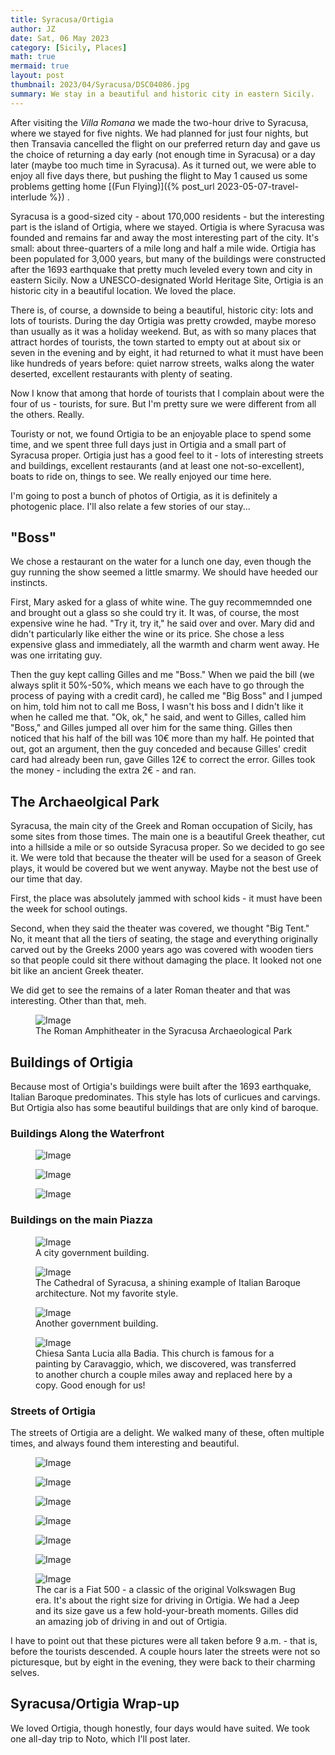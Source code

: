 ```yaml
---
title: Syracusa/Ortigia
author: JZ
date: Sat, 06 May 2023
category: [Sicily, Places]
math: true
mermaid: true
layout: post
thumbnail: 2023/04/Syracusa/DSC04086.jpg
summary: We stay in a beautiful and historic city in eastern Sicily.
---
```

After visiting the <em>Villa Romana</em> we made the two-hour drive to Syracusa, where we stayed for five nights. We had planned for just four nights, but then Transavia cancelled the flight on our preferred return day and gave us the choice of returning a day early (not enough time in Syracusa) or a day later (maybe too much time in Syracusa). As it turned out, we were able to enjoy all five days there, but pushing the flight to May 1 caused us some problems getting home [(Fun Flying)]({% post_url 2023-05-07-travel-interlude %}) .

Syracusa is a good-sized city - about 170,000 residents - but the interesting part is the island of Ortigia, where we stayed. Ortigia is where Syracusa was founded and remains far and away the most interesting part of the city. It's small: about three-quarters of a mile long and half a mile wide. Ortigia has been populated for 3,000 years, but many of the buildings were constructed after the 1693 earthquake that pretty much leveled every town and city in eastern Sicily. Now a UNESCO-designated World Heritage Site, Ortigia is an historic city in a beautiful location. We loved the place.

There is, of course, a downside to being a beautiful, historic city: lots and lots of tourists. During the day Ortigia was pretty crowded, maybe moreso than usually as it was a holiday weekend. But, as with so many places that attract hordes of tourists, the town started to empty out at about six or seven in the evening and by eight, it had returned to what it must have been like hundreds of years before: quiet narrow streets, walks along the water deserted, excellent restaurants with plenty of seating. 

Now I know that among that horde of tourists that I complain about were the four of us - tourists, for sure. But I'm pretty sure we were different from all the others. Really.

Touristy or not, we found Ortigia to be an enjoyable place to spend some time, and we spent three full days just in Ortigia and a small part of Syracusa proper. Ortigia just has a good feel to it - lots of interesting streets and buildings, excellent restaurants (and at least one not-so-excellent), boats to ride on, things to see. We really enjoyed our time here. 

I'm going to post a bunch of photos of Ortigia, as it is definitely a photogenic place. I'll also relate a few stories of our stay...

<h2>"Boss"</h2>
We chose a restaurant on the water for a lunch one day, even though the guy running the show seemed a little smarmy. We should have heeded our instincts. 

First, Mary asked for a glass of white wine. The guy recommemnded one and brought out a glass so she could try it. It was, of course, the most expensive wine he had. "Try it, try it," he said over and over. Mary did and didn't particularly like either the wine or its price. She chose a less expensive glass and immediately, all the warmth and charm went away. He was one irritating guy.

Then the guy kept calling Gilles and me "Boss." When we paid the bill (we always split it 50%-50%, which means we each have to go through the process of paying with a credit card), he called me "Big Boss" and I jumped on him, told him not to call me Boss, I wasn't his boss and I didn't like it when he called me that. "Ok, ok," he said, and went to Gilles, called him "Boss," and Gilles jumped all over him for the same thing. Gilles then noticed that his half of the bill was 10€ more than my half. He pointed that out, got an argument, then the guy conceded and because Gilles' credit card had already been run, gave Gilles 12€ to correct the error. Gilles took the money - including the extra 2€ - and ran.

<h2>The Archaeolgical Park</h2>
Syracusa, the main city of the Greek and Roman occupation of Sicily, has some sites from those times. The main one is a beautiful Greek theather, cut into a hillside a mile or so outside Syracusa proper. So we decided to go see it. We were told that because the theater will be used for a season of Greek plays, it would be covered but we went anyway. Maybe not the best use of our time that day.

First, the place was absolutely jammed with school kids - it must have been the week for school outings.

Second, when they said the theater was covered, we thought "Big Tent." No, it meant that all the tiers of seating, the stage and everything originally carved out by the Greeks 2000 years ago was covered with wooden tiers so that people could sit there without damaging the place. It looked not one bit like an ancient Greek theater.

We did get to see the remains of a later Roman theater and that was interesting. Other than that, meh.
<figure>
	<img class = "landscape" src="{{"/assets/images/2023/04/Syracusa/DSC03983.jpg" | prepend: site.baseurl  }}" alt="Image" />
	<figcaption>The Roman Amphitheater in the Syracusa Archaeological Park</figcaption>
</figure>

<h2>Buildings of Ortigia</h2>
Because most of Ortigia's buildings were built after the 1693 earthquake, Italian Baroque predominates. This style has lots of curlicues and carvings. But Ortigia also has some beautiful buildings that are only kind of baroque.

<h3>Buildings Along the Waterfront</h3>
<figure>
	<img class = "landscape" src="{{"/assets/images/2023/04/Syracusa/DSC03940.jpg" | prepend: site.baseurl  }}" alt="Image" />
	<figcaption></figcaption>
</figure>
<figure>
	<img class = "landscape" src="{{"/assets/images/2023/04/Syracusa/DSC03950.jpg" | prepend: site.baseurl  }}" alt="Image" />
	<figcaption></figcaption>
</figure>
<figure>
	<img class = "landscape" src="{{"/assets/images/2023/04/Syracusa/DSC03949.jpg" | prepend: site.baseurl  }}" alt="Image" />
	<figcaption></figcaption>
</figure>

<h3>Buildings on the main Piazza</h3>
<figure>
	<img class = "landscape" src="{{"/assets/images/2023/04/Syracusa/DSC04086.jpg" | prepend: site.baseurl  }}" alt="Image" />
	<figcaption>A city government building.</figcaption>
</figure>
<figure class = "portrait">
	<img src="{{"/assets/images/2023/04/Syracusa/DSC04087.jpg" | prepend: site.baseurl  }}" alt="Image" />
	<figcaption>The Cathedral of Syracusa, a shining example of Italian Baroque architecture. Not my favorite style.</figcaption>
</figure>
<figure>
	<img class = "landscape" src="{{"/assets/images/2023/04/Syracusa/DSC04088.jpg" | prepend: site.baseurl  }}" alt="Image" />
	<figcaption>Another government building.</figcaption>
</figure>
<figure>
	<img class = "landscape" src="{{"/assets/images/2023/04/Syracusa/DSC04089.jpg" | prepend: site.baseurl  }}" alt="Image" />
	<figcaption>Chiesa Santa Lucia alla Badia. This church is famous for a painting by Caravaggio, which, we discovered, was transferred to another church a couple miles away and replaced here by a copy. Good enough for us!</figcaption>
</figure>
<h3>Streets of Ortigia</h3>
The streets of Ortigia are a delight. We walked many of these, often multiple times, and always found them interesting and beautiful.
<figure>
	<img class = "portrait" src="{{"/assets/images/2023/04/Syracusa/streets/DSC04081.jpg" | prepend: site.baseurl  }}" alt="Image" />
	<figcaption></figcaption>
</figure>

<figure>
	<img class = "portrait" src="{{"/assets/images/2023/04/Syracusa/streets/DSC04100.jpg" | prepend: site.baseurl  }}" alt="Image" />
	<figcaption></figcaption>
</figure>
<figure>
	<img class = "portrait" src="{{"/assets/images/2023/04/Syracusa/streets/DSC04101.jpg" | prepend: site.baseurl  }}" alt="Image" />
	<figcaption></figcaption>
</figure>
<figure>
	<img class = "portrait" src="{{"/assets/images/2023/04/Syracusa/streets/DSC04102.jpg" | prepend: site.baseurl  }}" alt="Image" />
	<figcaption></figcaption>
</figure>
<figure>
	<img src="{{"/assets/images/2023/04/Syracusa/streets/DSC04103.jpg" | prepend: site.baseurl  }}" alt="Image" />
	<figcaption></figcaption>
</figure>
<figure>
	<img class = "portrait" src="{{"/assets/images/2023/04/Syracusa/streets/DSC04116.jpg" | prepend: site.baseurl  }}" alt="Image" />
	<figcaption></figcaption>
</figure>

<figure>
	<img class = "landscape" src="{{"/assets/images/2023/04/Syracusa/streets/DSC04126.jpg" | prepend: site.baseurl  }}" alt="Image" />
	<figcaption>The car is a Fiat 500 - a classic of the original Volkswagen Bug era. It's about the right size for driving in Ortigia. We had a Jeep and its size gave us a few hold-your-breath moments. Gilles did an amazing job of driving in and out of Ortigia.</figcaption>
</figure>
I have to point out that these pictures were all taken before 9 a.m. - that is, before the tourists descended. A couple hours later the streets were not so picturesque, but by eight in the evening, they were back to their charming selves.

<h2>Syracusa/Ortigia Wrap-up</h2>
We loved Ortigia, though honestly, four days would have suited. We took one all-day trip to Noto, which I'll post later.  

